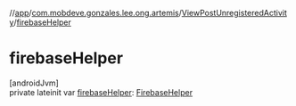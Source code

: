 //[app](../../../index.md)/[com.mobdeve.gonzales.lee.ong.artemis](../index.md)/[ViewPostUnregisteredActivity](index.md)/[firebaseHelper](firebase-helper.md)

# firebaseHelper

[androidJvm]\
private lateinit var [firebaseHelper](firebase-helper.md): [FirebaseHelper](../-firebase-helper/index.md)
